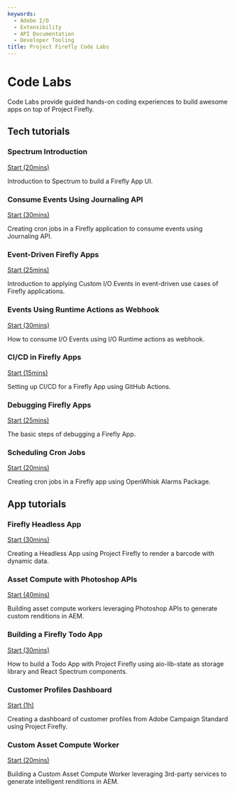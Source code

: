 ```yaml
---
keywords:
  - Adobe I/O
  - Extensibility
  - API Documentation
  - Developer Tooling
title: Project Firefly Code Labs  
---
```


# Code Labs

Code Labs provide guided hands-on coding experiences to build awesome apps on top of Project Firefly.

## Tech tutorials

<DiscoverBlock slots="heading, link, text" width="100%" />

### Spectrum Introduction

[Start (20mins)](spectrum-intro/index.md) 

Introduction to Spectrum to build a Firefly App UI.




<DiscoverBlock slots="heading, link, text" width="100%" />

### Consume Events Using Journaling API

[Start (30mins)](journaling-events/index.md) 

Creating cron jobs in a Firefly application to consume events using Journaling API.




<DiscoverBlock slots="heading, link, text" width="100%" />

### Event-Driven Firefly Apps 

[Start (25mins)](event-driven/index.md) 

Introduction to applying Custom I/O Events in event-driven use cases of Firefly applications.




<DiscoverBlock slots="heading, link, text" width="100%" />

### Events Using Runtime Actions as Webhook

[Start (30mins)](events-runtime/index.md) 

How to consume I/O Events using I/O Runtime actions as webhook.




<DiscoverBlock slots="heading, link, text" width="100%" />

### CI/CD in Firefly Apps

[Start (15mins)](ci-cd/index.md) 

Setting up CI/CD for a Firefly App using GitHub Actions.




<DiscoverBlock slots="heading, link, text" width="100%" />

### Debugging Firefly Apps

[Start (25mins)](debugging/index.md) 

The basic steps of debugging a Firefly App.




<DiscoverBlock slots="heading, link, text" width="100%" />

### Scheduling Cron Jobs

[Start (20mins)](cron-jobs/index.md) 

Creating cron jobs in a Firefly app using OpenWhisk Alarms Package.



## App tutorials


<DiscoverBlock slots="heading, link, text" width="100%" />

### Firefly Headless App

[Start (30mins)](barcode-reader/index.md)

Creating a Headless App using Project Firefly to render a barcode with dynamic data.



<DiscoverBlock slots="heading, link, text" width="100%" />

### Asset Compute with Photoshop APIs

[Start (40mins)](asset-compute-worker-ps-api/index.md) 
 
Building asset compute workers leveraging Photoshop APIs to generate custom renditions in AEM.



<DiscoverBlock slots="heading, link, text" width="100%" />

### Building a Firefly Todo App

[Start (30mins)](todo-app/index.md) 

How to build a Todo App with Project Firefly using aio-lib-state as storage library and React Spectrum components.





<DiscoverBlock slots="heading, link, text" width="100%" />

### Customer Profiles Dashboard 

[Start (1h)](customer-dashboard/index.md) 

Creating a dashboard of customer profiles from Adobe Campaign Standard using Project Firefly.





<DiscoverBlock slots="heading, link, text" width="100%" />

### Custom Asset Compute Worker

[Start (20mins)](custom-asset-compute-worker/index.md) 

Building a Custom Asset Compute Worker leveraging 3rd-party services to generate intelligent renditions in AEM.